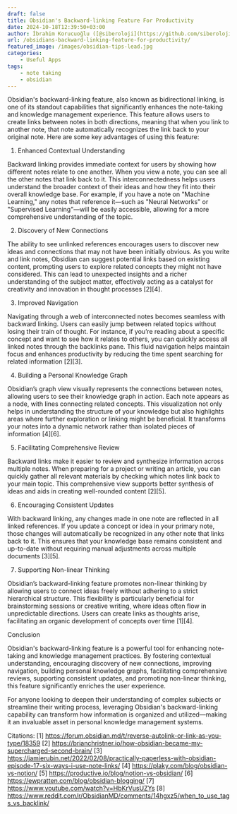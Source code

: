 ```yaml
---
draft: false
title: Obsidian's Backward-linking Feature For Productivity
date: 2024-10-18T12:39:50+03:00
author: İbrahim Korucuoğlu ([@siberoloji](https://github.com/siberoloji))
url: /obsidians-backward-linking-feature-for-productivity/
featured_image: /images/obsidian-tips-lead.jpg
categories:
    - Useful Apps
tags:
    - note taking
    - obsidian
---
```

Obsidian's backward-linking feature, also known as bidirectional linking, is one of its standout capabilities that significantly enhances the note-taking and knowledge management experience. This feature allows users to create links between notes in both directions, meaning that when you link to another note, that note automatically recognizes the link back to your original note. Here are some key advantages of using this feature:

1. Enhanced Contextual Understanding

Backward linking provides immediate context for users by showing how different notes relate to one another. When you view a note, you can see all the other notes that link back to it. This interconnectedness helps users understand the broader context of their ideas and how they fit into their overall knowledge base. For example, if you have a note on "Machine Learning," any notes that reference it—such as "Neural Networks" or "Supervised Learning"—will be easily accessible, allowing for a more comprehensive understanding of the topic.

2. Discovery of New Connections

The ability to see unlinked references encourages users to discover new ideas and connections that may not have been initially obvious. As you write and link notes, Obsidian can suggest potential links based on existing content, prompting users to explore related concepts they might not have considered. This can lead to unexpected insights and a richer understanding of the subject matter, effectively acting as a catalyst for creativity and innovation in thought processes [2][4].

3. Improved Navigation

Navigating through a web of interconnected notes becomes seamless with backward linking. Users can easily jump between related topics without losing their train of thought. For instance, if you’re reading about a specific concept and want to see how it relates to others, you can quickly access all linked notes through the backlinks pane. This fluid navigation helps maintain focus and enhances productivity by reducing the time spent searching for related information [2][3].

4. Building a Personal Knowledge Graph

Obsidian’s graph view visually represents the connections between notes, allowing users to see their knowledge graph in action. Each note appears as a node, with lines connecting related concepts. This visualization not only helps in understanding the structure of your knowledge but also highlights areas where further exploration or linking might be beneficial. It transforms your notes into a dynamic network rather than isolated pieces of information [4][6].

5. Facilitating Comprehensive Review

Backward links make it easier to review and synthesize information across multiple notes. When preparing for a project or writing an article, you can quickly gather all relevant materials by checking which notes link back to your main topic. This comprehensive view supports better synthesis of ideas and aids in creating well-rounded content [2][5].

6. Encouraging Consistent Updates

With backward linking, any changes made in one note are reflected in all linked references. If you update a concept or idea in your primary note, those changes will automatically be recognized in any other note that links back to it. This ensures that your knowledge base remains consistent and up-to-date without requiring manual adjustments across multiple documents [3][5].

7. Supporting Non-linear Thinking

Obsidian’s backward-linking feature promotes non-linear thinking by allowing users to connect ideas freely without adhering to a strict hierarchical structure. This flexibility is particularly beneficial for brainstorming sessions or creative writing, where ideas often flow in unpredictable directions. Users can create links as thoughts arise, facilitating an organic development of concepts over time [1][4].

Conclusion

Obsidian's backward-linking feature is a powerful tool for enhancing note-taking and knowledge management practices. By fostering contextual understanding, encouraging discovery of new connections, improving navigation, building personal knowledge graphs, facilitating comprehensive reviews, supporting consistent updates, and promoting non-linear thinking, this feature significantly enriches the user experience.

For anyone looking to deepen their understanding of complex subjects or streamline their writing process, leveraging Obsidian's backward-linking capability can transform how information is organized and utilized—making it an invaluable asset in personal knowledge management systems.

Citations: [1] https://forum.obsidian.md/t/reverse-autolink-or-link-as-you-type/18359 [2] https://brianchristner.io/how-obsidian-became-my-supercharged-second-brain/ [3] https://jamierubin.net/2022/02/08/practically-paperless-with-obsidian-episode-17-six-ways-i-use-note-links/ [4] https://plaky.com/blog/obsidian-vs-notion/ [5] <a href="https://productive.io/blog/notion-vs-obsidian/" target="_blank" rel="noopener" title="">https://productive.io/blog/notion-vs-obsidian/</a> [6] https://ewpratten.com/blog/obsidian-blogging/ [7] https://www.youtube.com/watch?v=HbKrVusUZYs [8] https://www.reddit.com/r/ObsidianMD/comments/14hgxz5/when_to_use_tags_vs_backlink/
